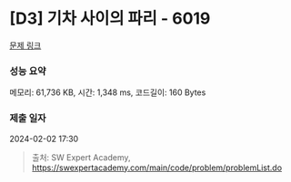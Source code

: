 # [D3] 기차 사이의 파리 - 6019 

[문제 링크](https://swexpertacademy.com/main/code/problem/problemDetail.do?contestProbId=AWajaTmaZw4DFAWM) 

### 성능 요약

메모리: 61,736 KB, 시간: 1,348 ms, 코드길이: 160 Bytes

### 제출 일자

2024-02-02 17:30



> 출처: SW Expert Academy, https://swexpertacademy.com/main/code/problem/problemList.do